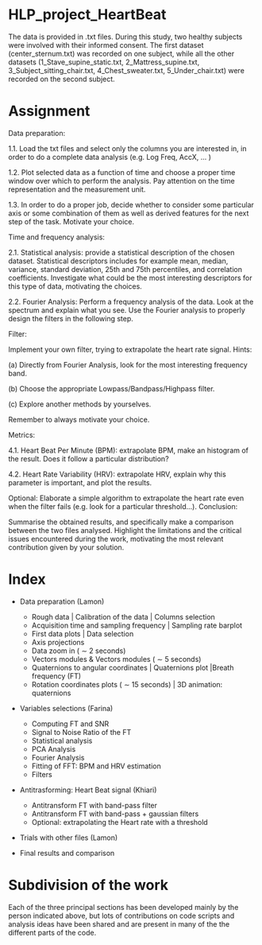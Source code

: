 # HLP_project_HeartBeat
The data is provided in .txt files. During this study, two healthy subjects were involved with their informed consent. The first dataset (center_sternum.txt) was recorded on one subject, while all the other datasets (1_Stave_supine_static.txt, 2_Mattress_supine.txt, 3_Subject_sitting_chair.txt, 4_Chest_sweater.txt, 5_Under_chair.txt) were recorded on the second subject. 

# Assignment
Data preparation:

1.1. Load the txt files and select only the columns you are interested in, in order to do a complete data analysis (e.g. Log Freq, AccX, ... )

1.2. Plot selected data as a function of time and choose a proper time window over which to perform the analysis. Pay attention on the time representation and the measurement unit.

1.3. In order to do a proper job, decide whether to consider some particular axis or some combination of them as well as derived features for the next step of the task. Motivate your choice.

Time and frequency analysis:

2.1. Statistical analysis: provide a statistical description of the chosen dataset. Statistical descriptors includes for example mean, median, variance, standard deviation, 25th and 75th percentiles, and correlation coefficients. Investigate what could be the most interesting descriptors for this type of data, motivating the choices.

2.2. Fourier Analysis: Perform a frequency analysis of the data. Look at the spectrum and explain what you see. Use the Fourier analysis to properly design the filters in the following step.

Filter:

Implement your own filter, trying to extrapolate the heart rate signal. Hints:

(a) Directly from Fourier Analysis, look for the most interesting frequency band.

(b) Choose the appropriate Lowpass/Bandpass/Highpass filter.

(c) Explore another methods by yourselves.

Remember to always motivate your choice.

Metrics:

4.1. Heart Beat Per Minute (BPM): extrapolate BPM, make an histogram of the result. Does it follow a particular distribution?

4.2. Heart Rate Variability (HRV): extrapolate HRV, explain why this parameter is important, and plot the results.

Optional: Elaborate a simple algorithm to extrapolate the heart rate even when the filter fails (e.g. look for a particular threshold...).
Conclusion:

Summarise the obtained results, and specifically make a comparison between the two files analysed. Highlight the limitations and the critical issues encountered during the work, motivating the most relevant contribution given by your solution.


# Index
- Data preparation (Lamon) 
  - Rough data | Calibration of the data | Columns selection
  - Acquisition time and sampling frequency | Sampling rate barplot
  - First data plots | Data selection
  - Axis projections
  - Data zoom in ( ∼ 2 seconds)
  - Vectors modules & Vectors modules ( ∼ 5 seconds)
  - Quaternions to angular coordinates | Quaternions plot |Breath frequency (FT)
  - Rotation coordinates plots ( ∼ 15 seconds) | 3D animation: quaternions
  
- Variables selections (Farina)
  - Computing FT and SNR
  - Signal to Noise Ratio of the FT
  - Statistical analysis
  - PCA Analysis
  - Fourier Analysis
  - Fitting of FFT: BPM and HRV estimation
  - Filters
  
- Antitrasforming: Heart Beat signal (Khiari) 
  - Antitransform FT with band-pass filter
  - Antitransform FT with band-pass + gaussian filters
  - Optional: extrapolating the Heart rate with a threshold
  
- Trials with other files (Lamon) 

- Final results and comparison

# Subdivision of the work 
Each of the three principal sections has been developed mainly by the person indicated above, but lots of contributions on code scripts and analysis ideas have been shared and are present in many of the the different parts of the code. 

